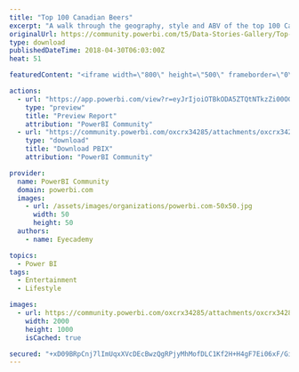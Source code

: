 ```yaml
---
title: "Top 100 Canadian Beers"
excerpt: "A walk through the geography, style and ABV of the top 100 Candian Beers."
originalUrl: https://community.powerbi.com/t5/Data-Stories-Gallery/Top-100-Canadian-Beers/m-p/407267
type: download
publishedDateTime: 2018-04-30T06:03:00Z
heat: 51

featuredContent: "<iframe width=\"800\" height=\"500\" frameborder=\"0\" src=\"https://app.powerbi.com/view?r=eyJrIjoiOTBkODA5ZTQtNTkzZi00OGZiLWFiNTItMjUzMTEzMGVmNTI4IiwidCI6ImI4NjY0M2ViLTY2ZWQtNDYzZi05ZWU2LTE3YjY5ZmQ2M2JiZiIsImMiOjh9\"></iframe>"

actions:
  - url: "https://app.powerbi.com/view?r=eyJrIjoiOTBkODA5ZTQtNTkzZi00OGZiLWFiNTItMjUzMTEzMGVmNTI4IiwidCI6ImI4NjY0M2ViLTY2ZWQtNDYzZi05ZWU2LTE3YjY5ZmQ2M2JiZiIsImMiOjh9"
    type: "preview"
    title: "Preview Report"
    attribution: "PowerBI Community"
  - url: "https://community.powerbi.com/oxcrx34285/attachments/oxcrx34285/DataStoriesGallery/1843/2/Canadian%20Beers.pbix"
    type: "download"
    title: "Download PBIX"
    attribution: "PowerBI Community"

provider:
  name: PowerBI Community
  domain: powerbi.com
  images:
    - url: /assets/images/organizations/powerbi.com-50x50.jpg
      width: 50
      height: 50
  authors:
    - name: Eyecademy

topics:
  - Power BI
tags:
  - Entertainment
  - Lifestyle

images:
  - url: https://community.powerbi.com/oxcrx34285/attachments/oxcrx34285/DataStoriesGallery/1843/1/Canada.jpg
    width: 2000
    height: 1000
    isCached: true

secured: "+xD09BRpCnj7lImUqxXVcDEcBwzQgRPjyMhMofDLC1Kf2H+H4gF7Ei06xF/GirzmHa7JBsokiCiqulU/C6IApsEd3NFTMh+obCCjixRbCIEshvRUUvS1bRbMCd5VLP2vJRbsP7skS8y59sQNz2hwkuUDVdp2a32L/zb2pKDIsUoeuYyTQQLNBEoyI1KDiuPBYV8+SwI4J/2WQ5YyMcMdKvnNLQIdPAFwQ6LXhlclLoKEnehxrmOXkponqyHq+Ltp/ArAvjHM9TagqYTeK097IkwTlMHr+3GZ3FMGu2zQZa+12ULKEmQL96JTMxxgIHARhBCf2Fj0q0shQMDFqScEavpYXsOMHjWkL6+gbrlj9YKn6ZhgX88nv3+m8U/9n0zlMh+P17f27rfgxq22Org8RQ==;OYnv8U54GlVVES8TYTdlAg=="
---
```


